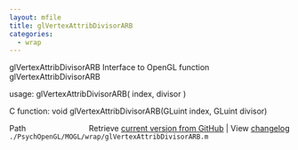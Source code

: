 ```yaml
---
layout: mfile
title: glVertexAttribDivisorARB
categories:
  - wrap
---
```


glVertexAttribDivisorARB  Interface to OpenGL function glVertexAttribDivisorARB

usage:  glVertexAttribDivisorARB\( index, divisor \)

C function:  void glVertexAttribDivisorARB\(GLuint index, GLuint divisor\)


<div class="code_header" style="text-align:right;">
  <span style="float:left;">Path&nbsp;&nbsp;</span> <span class="counter">Retrieve <a href=
  "https://raw.github.com/Psychtoolbox-3/Psychtoolbox-3/beta/./PsychOpenGL/MOGL/wrap/glVertexAttribDivisorARB.m">current version from GitHub</a> | View <a href=
  "https://github.com/Psychtoolbox-3/Psychtoolbox-3/commits/beta/./PsychOpenGL/MOGL/wrap/glVertexAttribDivisorARB.m">changelog</a></span>
</div>
<div class="code">
  <code>./PsychOpenGL/MOGL/wrap/glVertexAttribDivisorARB.m</code>
</div>
